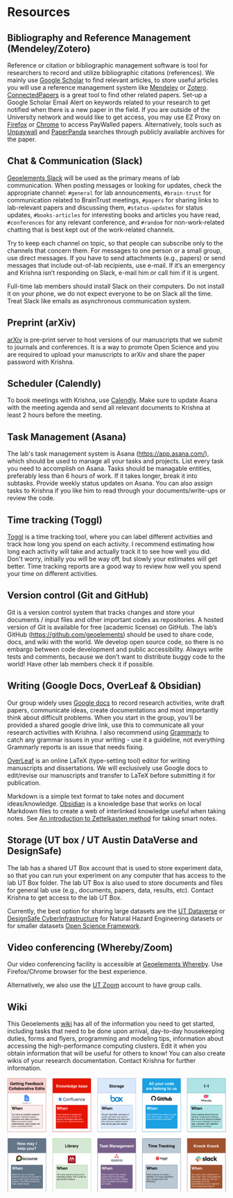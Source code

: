 # Resources

## Bibliography and Reference Management (Mendeley/Zotero)
Reference or citation or bibliographic management software is tool for researchers to record and utilize bibliographic citations (references). We mainly use [Google Scholar](https://scholar.google.com/) to find relevant articles, to store useful articles you will use a reference management system like [Mendeley](https://www.mendeley.com/) or [Zotero](https://www.zotero.org/). [ConnectedPapers](https://www.connectedpapers.com/) is a great tool to find other related papers. Set-up a Google Scholar Email Alert on keywords related to your research to get notified when there is a new paper in the field. If you are outside of the University network and would like to get access, you may use EZ Proxy on [Firefox](https://addons.mozilla.org/en-US/firefox/addon/ezproxy-redirect-foxified/) or [Chrome](https://chrome.google.com/webstore/detail/ezproxy-redirect/gfhnhcbpnnnlefhobdnmhenofhfnnfhi?hl=en) to access PayWalled papers. Alternatively, tools such as [Unpaywall](https://unpaywall.org/) and [PaperPanda](https://paperpanda.app/) searches through publicly available archives for the paper. 

## Chat & Communication (Slack)
[Geoelements Slack](https://geoelements.slack.com) will be used as the primary means of lab communication. When posting messages or looking for updates, check the appropriate channel: `#general` for lab announcements, `#brain-trust` for communication related to BrainTrust meetings, `#papers` for sharing links to lab-relevant papers and discussing them, `#status-updates` for status updates, `#books-articles` for interesting books and articles you have read, `#conferences` for any relevant conference, and `#random` for non-work-related chatting that is best kept out of the work-related channels.

Try to keep each channel on topic, so that people can subscribe only to the channels that concern them. For messages to one person or a small group, use direct messages. If you have to send attachments (e.g., papers) or send messages that include out-of-lab recipients, use e-mail. If it’s an emergency and Krishna isn’t responding on Slack, e-mail him or call him if it is urgent.

Full-time lab members should install Slack on their computers. Do not install it on your phone, we do not expect everyone to be on Slack all the time. Treat Slack like emails as asynchronous communication system.

## Preprint (arXiv)
[arXiv](https://arxiv.org/a/kumar_3.html) is pre-print server to host versions of our manuscripts that we submit to journals and conferences. It is a way to promote Open Science and you are required to upload your manuscripts to arXiv and share the paper password with Krishna. 

## Scheduler (Calendly)
To book meetings with Krishna, use [Calendly](https://calendly.com/krishnakut/30min?). Make sure to update Asana with the meeting agenda and send all relevant documents to Krishna at least 2 hours before the meeting. 

## Task Management (Asana)
The lab's task management system is Asana (https://app.asana.com/), which should be used to manage all your tasks and projects. List every task you need to accomplish on Asana. Tasks should be managable entities, preferably less than 6 hours of work. If it takes longer, break it into subtasks. Provide weekly status updates on Asana. You can also assign tasks to Krishna if you like him to read through your documents/write-ups or review the code. 

## Time tracking (Toggl)
[Toggl](https://track.toggl.com/) is a time tracking tool, where you can label different activities and track how long you spend on each activity. I recommend estimating how long each activity will take and actually track it to see how well you did. Don't worry, initially you will be way off, but slowly your estimates will get better. Time tracking reports are a good way to review how well you spend your time on different activities. 

## Version control (Git and GitHub)
Git is a version control system that tracks changes and store your documents / input files and other important codes as repositories. A hosted version of Git is available for free (academic license) on GitHub.
The lab’s GitHub (https://github.com/geoelements) should be used to share code, docs, and wiki with the world. We develop open source code, so there is no embargo between code development and public accessibility. Always write tests and comments, because we don’t want to distribute buggy code to the world! Have other lab members check it if possible.

## Writing (Google Docs, OverLeaf & Obsidian)
Our group widely uses [Google docs](https://docs.google.com/) to record research activities, write draft papers, communicate ideas, create documentations and most importantly think about difficult problems. When you start in the group, you'll be provided a shared google drive link, use this to communicate all your research activities with Krishna. I also recommend using [Grammarly](https://www.grammarly.com/) to catch any grammar issues in your writing - use it a guideline, not everything Grammarly reports is an issue that needs fixing.

[OverLeaf](https://overleaf.com) is an online LaTeX (type-setting tool) editor for writing manuscripts and dissertations. We will exclusively use Google docs to edit/revise our manuscripts and transfer to LaTeX before submitting it for publication.

Markdown is a simple text format to take notes and document ideas/knowledge. [Obsidian](https://obsidian.md) is a knowledge base that works on local Markdown files to create a web of interlinked knowledge useful when taking notes. See [An introduction to Zettelkasten method](https://zettelkasten.de/introduction/) for taking smart notes.


## Storage (UT box / UT Austin DataVerse and DesignSafe)
The lab has a shared UT Box account that is used to store experiment data, so that you can run your experiment on any computer that has access to the lab UT Box folder. The lab UT Box is also used to store documents and files for general lab use (e.g., documents, papers, data, results, etc). Contact Krishna to get access to the lab UT Box.

Currently, the best option for sharing large datasets are the [UT Dataverse](https://dataverse.tdl.org/dataverse/utexas) or [DesignSafe CyberInfrastructure](https://designsafe-ci.org) for Natural Hazard Engineering datasets or for smaller datasets [Open Science Framework](https://osf.io). 

## Video conferencing (Whereby/Zoom)
Our video conferencing facility is accessible at [Geoelements Whereby](https://geoelements.whereby.com/meet). Use Firefox/Chrome browser for the best experience. 

Alternatively, we also use the [UT Zoom](https://utexas.zoom.us) account to have group calls. 

## Wiki
This Geoelements [wiki](https://github.com/geoelements/wiki) has all of the information you need to get started, including tasks that need to be done upon arrival, day-to-day housekeeping duties, forms and flyers, programming and modeling tips, information about accessing the high-performance computing clusters. Edit it when you obtain information that will be useful for others to know! You can also create wikis of your research documentation. Contact Krishna for further information.

![Resources](img/tools.png)